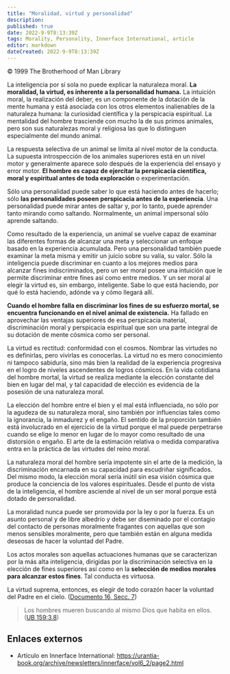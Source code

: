 ```yaml
---
title: "Moralidad, virtud y personalidad"
description: 
published: true
date: 2022-9-9T8:13:39Z
tags: Morality, Personality, Innerface International, article
editor: markdown
dateCreated: 2022-9-9T8:13:39Z
---
```


<p class="v-card v-sheet theme--light grey lighten-3 px-2">© 1999 The Brotherhood of Man Library</p>

La inteligencia por sí sola no puede explicar la naturaleza moral. **La moralidad, la virtud, es inherente a la personalidad humana.** La intuición moral, la realización del deber, es un componente de la dotación de la mente humana y está asociada con los otros elementos inalienables de la naturaleza humana: la curiosidad científica y la perspicacia espiritual. La mentalidad del hombre trasciende con mucho la de sus primos animales, pero son sus naturalezas moral y religiosa las que lo distinguen especialmente del mundo animal.

La respuesta selectiva de un animal se limita al nivel motor de la conducta. La supuesta introspección de los animales superiores está en un nivel motor y generalmente aparece solo después de la experiencia del ensayo y error motor. **El hombre es capaz de ejercitar la perspicacia científica, moral y espiritual antes de toda exploración** o experimentación.

Sólo una personalidad puede saber lo que está haciendo antes de hacerlo; sólo **las personalidades poseen perspicacia antes de la experiencia**. Una personalidad puede mirar antes de saltar y, por lo tanto, puede aprender tanto mirando como saltando. Normalmente, un animal impersonal sólo aprende saltando.

Como resultado de la experiencia, un animal se vuelve capaz de examinar las diferentes formas de alcanzar una meta y seleccionar un enfoque basado en la experiencia acumulada. Pero una personalidad también puede examinar la meta misma y emitir un juicio sobre su valía, su valor. Sólo la inteligencia puede discriminar en cuanto a los mejores medios para alcanzar fines indiscriminados, pero un ser moral posee una intuición que le permite discriminar entre fines así como entre medios. Y un ser moral al elegir la virtud es, sin embargo, inteligente. Sabe lo que está haciendo, por qué lo está haciendo, adónde va y cómo llegará allí.

**Cuando el hombre falla en discriminar los fines de su esfuerzo mortal, se encuentra funcionando en el nivel animal de existencia.** Ha fallado en aprovechar las ventajas superiores de esa perspicacia material, discriminación moral y perspicacia espiritual que son una parte integral de su dotación de mente cósmica como ser personal.

La virtud es rectitud: conformidad con el cosmos. Nombrar las virtudes no es definirlas, pero vivirlas es conocerlas. La virtud no es mero conocimiento ni tampoco sabiduría, sino más bien la realidad de la experiencia progresiva en el logro de niveles ascendentes de logros cósmicos. En la vida cotidiana del hombre mortal, la virtud se realiza mediante la elección constante del bien en lugar del mal, y tal capacidad de elección es evidencia de la posesión de una naturaleza moral.

La elección del hombre entre el bien y el mal está influenciada, no sólo por la agudeza de su naturaleza moral, sino también por influencias tales como la ignorancia, la inmadurez y el engaño. El sentido de la proporción también está involucrado en el ejercicio de la virtud porque el mal puede perpetrarse cuando se elige lo menor en lugar de lo mayor como resultado de una distorsión o engaño. El arte de la estimación relativa o medida comparativa entra en la práctica de las virtudes del reino moral.

La naturaleza moral del hombre sería impotente sin el arte de la medición, la discriminación encarnada en su capacidad para escudriñar significados. Del mismo modo, la elección moral sería inútil sin esa visión cósmica que produce la conciencia de los valores espirituales. Desde el punto de vista de la inteligencia, el hombre asciende al nivel de un ser moral porque está dotado de personalidad.

La moralidad nunca puede ser promovida por la ley o por la fuerza. Es un asunto personal y de libre albedrío y debe ser diseminado por el contagio del contacto de personas moralmente fragantes con aquellas que son menos sensibles moralmente, pero que también están en alguna medida deseosas de hacer la voluntad del Padre.

Los actos morales son aquellas actuaciones humanas que se caracterizan por la más alta inteligencia, dirigidas por la discriminación selectiva en la elección de fines superiores así como en la **selección de medios morales para alcanzar estos fines**. Tal conducta es virtuosa.

La virtud suprema, entonces, es elegir de todo corazón hacer la voluntad del Padre en el cielo. ([Documento 16, Secc. 7](/es/El_Libro_de_Urantia/16#_par))

> Los hombres mueren buscando al mismo Dios que habita en ellos. ([UB 159:3.8](/es/El_Libro_de_Urantia/159#p3_8))

## Enlaces externos

- Artículo en Innerface International: https://urantia-book.org/archive/newsletters/innerface/vol6_2/page2.html


